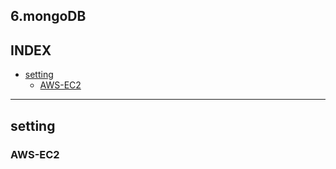 
## 6.mongoDB
## INDEX
- [setting](#setting)
  - [AWS-EC2](#AWS-EC2)   

---

## setting
### AWS-EC2


